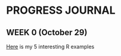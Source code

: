 # PROGRESS JOURNAL
## WEEK 0 (October 29)

[Here](files/example_homework_0.Rmd.html) is my 5 interesting R examples
```


